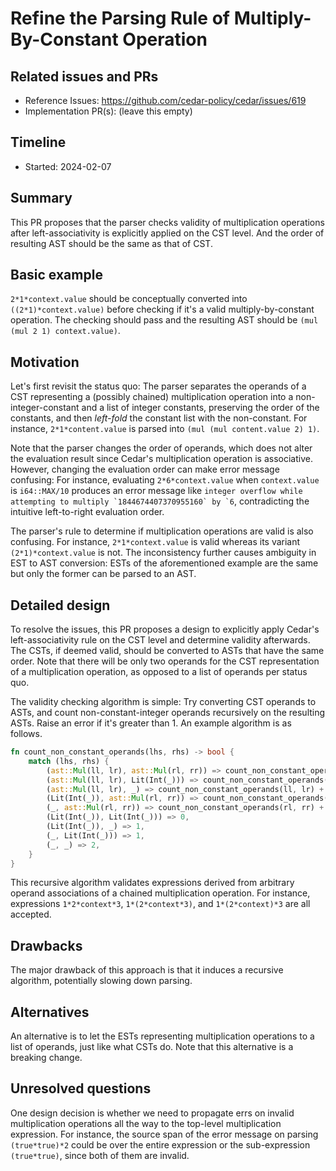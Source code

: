 # Refine the Parsing Rule of Multiply-By-Constant Operation

## Related issues and PRs

- Reference Issues: https://github.com/cedar-policy/cedar/issues/619
- Implementation PR(s): (leave this empty)

## Timeline

- Started: 2024-02-07

## Summary

This PR proposes that the parser checks validity of multiplication operations after left-associativity is explicitly applied on the CST level. And the order of resulting AST should be the same as that of CST.

## Basic example

`2*1*context.value` should be conceptually converted into `((2*1)*context.value)` before checking if it's a valid multiply-by-constant operation. The checking should pass and the resulting AST should be `(mul (mul 2 1) context.value)`.

## Motivation

Let's first revisit the status quo: The parser separates the operands of a CST representing a (possibly chained) multiplication operation into a non-integer-constant and a list of integer constants, preserving the order of the constants, and then *left-fold* the constant list with the non-constant. For instance, `2*1*content.value` is parsed into `(mul (mul content.value 2) 1)`.

Note that the parser changes the order of operands, which does not alter the evaluation result since Cedar's multiplication operation is associative. However, changing the evaluation order can make error message confusing: For instance, evaluating `2*6*context.value` when `context.value` is `i64::MAX/10` produces an error message like ```integer overflow while attempting to multiply `1844674407370955160` by `6```, contradicting the intuitive left-to-right evaluation order.

The parser's rule to determine if multiplication operations are valid is also confusing. For instance, `2*1*context.value` is valid whereas its variant `(2*1)*context.value` is not. The inconsistency further causes ambiguity in EST to AST conversion: ESTs of the aforementioned example are the same but only the former can be parsed to an AST.

## Detailed design

To resolve the issues, this PR proposes a design to explicitly apply Cedar's left-associativity rule on the CST level and determine validity afterwards. The CSTs, if deemed valid, should be converted to ASTs that have the same order. Note that there will be only two operands for the CST representation of a multiplication operation, as opposed to a list of operands per status quo.

The validity checking algorithm is simple: Try converting CST operands to ASTs, and count non-constant-integer operands recursively on the resulting ASTs. Raise an error if it's greater than 1. An example algorithm is as follows.

```Rust
fn count_non_constant_operands(lhs, rhs) -> bool {
    match (lhs, rhs) {
        (ast::Mul(ll, lr), ast::Mul(rl, rr)) => count_non_constant_operands(ll, lr) + count_non_constant_operands(rl, rr),
        (ast::Mul(ll, lr), Lit(Int(_))) => count_non_constant_operands(ll, lr),
        (ast::Mul(ll, lr), _) => count_non_constant_operands(ll, lr) + 1,
        (Lit(Int(_)), ast::Mul(rl, rr)) => count_non_constant_operands(rl, rr),
        (_, ast::Mul(rl, rr)) => count_non_constant_operands(rl, rr) + 1,
        (Lit(Int(_)), Lit(Int(_))) => 0,
        (Lit(Int(_)), _) => 1,
        (_, Lit(Int(_))) => 1,
        (_, _) => 2,
    }
}
```

This recursive algorithm validates expressions derived from arbitrary operand associations of a chained multiplication operation. For instance, expressions `1*2*context*3`, `1*(2*context*3)`, and `1*(2*context)*3` are all accepted.


## Drawbacks

The major drawback of this approach is that it induces a recursive algorithm, potentially slowing down parsing.

## Alternatives

An alternative is to let the ESTs representing multiplication operations to a list of operands, just like what CSTs do. Note that this alternative is a breaking change.

## Unresolved questions

One design decision is whether we need to propagate errs on invalid multiplication operations all the way to the top-level multiplication expression. For instance, the source span of the error message on parsing `(true*true)*2` could be over the entire expression or the sub-expression `(true*true)`, since both of them are invalid.